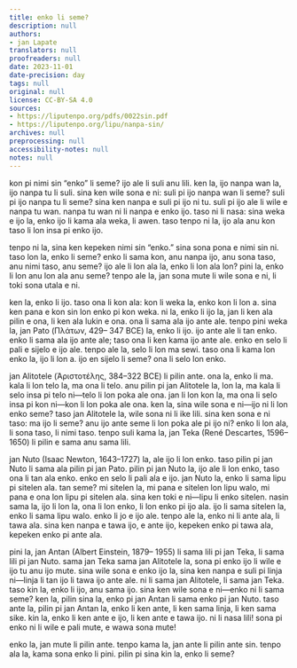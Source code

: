 ```yaml
---
title: enko li seme?
description: null
authors:
- jan Lapate
translators: null
proofreaders: null
date: 2023-11-01
date-precision: day
tags: null
original: null
license: CC-BY-SA 4.0
sources:
- https://liputenpo.org/pdfs/0022sin.pdf
- https://liputenpo.org/lipu/nanpa-sin/
archives: null
preprocessing: null
accessibility-notes: null
notes: null
---
```


kon pi nimi sin “enko” li seme? ijo ale li suli anu lili. ken la, ijo nanpa wan la, ijo nanpa tu li suli. sina ken wile sona e ni: suli pi ijo nanpa wan li seme? suli pi ijo nanpa tu li seme? sina ken nanpa e suli pi ijo ni tu. suli pi ijo ale li wile e nanpa tu wan. nanpa tu wan ni li nanpa e enko ijo. taso ni li nasa: sina weka e ijo la, enko ijo li kama ala weka, li awen. taso tenpo ni la, ijo ala anu kon taso li lon insa pi enko ijo.

tenpo ni la, sina ken kepeken nimi sin “enko.” sina sona pona e nimi sin ni. taso lon la, enko li seme? enko li sama kon, anu nanpa ijo, anu sona taso, anu nimi taso, anu seme? ijo ale li lon ala la, enko li lon ala lon? pini la, enko li lon anu lon ala anu seme? tenpo ale la, jan sona mute li wile sona e ni, li toki sona utala e ni.

ken la, enko li ijo. taso ona li kon ala: kon li weka la, enko kon li lon a. sina ken pana e kon sin lon enko pi kon weka. ni la, enko li ijo la, jan li ken ala pilin e ona, li ken ala lukin e ona. ona li sama ala ijo ante ale. tenpo pini weka la, jan Pato (Πλάτων, 429– 347 BCE) la, enko li ijo. ijo ante ale li tan enko. enko li sama ala ijo ante ale; taso ona li ken kama ijo ante ale. enko en selo li pali e sijelo e ijo ale. tenpo ale la, selo li lon ma sewi. taso ona li kama lon enko la, ijo li lon a. ijo en sijelo li seme? ona li selo lon enko.

jan Alitotele (Ἀριστοτέλης, 384–322 BCE) li pilin ante. ona la, enko li ma. kala li lon telo la, ma ona li telo. anu pilin pi jan Alitotele la, lon la, ma kala li selo insa pi telo ni—telo li lon poka ale ona. jan li lon kon la, ma ona li selo insa pi kon ni—kon li lon poka ale ona. ken la, sina wile sona e ni—ijo ni li lon enko seme? taso jan Alitotele la, wile sona ni li ike lili. sina ken sona e ni taso: ma ijo li seme? anu ijo ante seme li lon poka ale pi ijo ni? enko li lon ala, li sona taso, li nimi taso. tenpo suli kama la, jan Teka (René Descartes, 1596–1650) li pilin e sama anu sama lili.

jan Nuto (Isaac Newton, 1643–1727) la, ale ijo li lon enko. taso pilin pi jan Nuto li sama ala pilin pi jan Pato. pilin pi jan Nuto la, ijo ale li lon enko, taso ona li tan ala enko. enko en selo li pali ala e ijo. jan Nuto la, enko li sama lipu pi sitelen ala. tan seme? mi sitelen la, mi pana e sitelen lon lipu walo, mi pana e ona lon lipu pi sitelen ala. sina ken toki e ni—lipu li enko sitelen. nasin sama la, ijo li lon la, ona li lon enko, li lon enko pi ijo ala. ijo li sama sitelen la, enko li sama lipu walo. enko li jo e ijo ale. tenpo ale la, enko ni li ante ala, li tawa ala. sina ken nanpa e tawa ijo, e ante ijo, kepeken enko pi tawa ala, kepeken enko pi ante ala.

pini la, jan Antan (Albert Einstein, 1879– 1955) li sama lili pi jan Teka, li sama lili pi jan Nuto. sama jan Teka sama jan Alitotele la, sona pi enko ijo li wile e ijo tu anu ijo mute. sina wile sona e enko ijo la, sina ken nanpa e suli pi linja ni—linja li tan ijo li tawa ijo ante ale. ni li sama jan Alitotele, li sama jan Teka. taso kin la, enko li ijo, anu sama ijo. sina ken wile sona e ni—enko ni li sama seme? ken la, pilin sina la, enko pi jan Antan li sama enko pi jan Nuto. taso ante la, pilin pi jan Antan la, enko li ken ante, li ken sama linja, li ken sama sike. kin la, enko li ken ante e ijo, li ken ante e tawa ijo. ni li nasa lili! sona pi enko ni li wile e pali mute, e wawa sona mute!

enko la, jan mute li pilin ante. tenpo kama la, jan ante li pilin ante sin. tenpo ala la, kama sona enko li pini. pilin pi sina kin la, enko li seme?